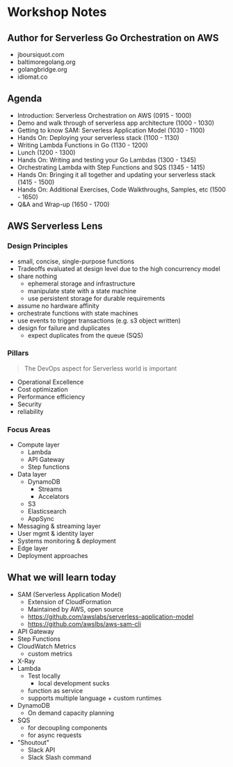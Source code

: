 # Workshop Notes

## Author for Serverless Go Orchestration on AWS

* jboursiquot.com
* baltimoregolang.org
* golangbridge.org
* idiomat.co

## Agenda

* Introduction: Serverless Orchestration on AWS (0915 - 1000)
* Demo and walk through of serverless app architecture (1000 - 1030)
* Getting to know SAM: Serverless Application Model (1030 - 1100)
* Hands On: Deploying your serverless stack (1100 - 1130)
* Writing Lambda Functions in Go (1130 - 1200)
* Lunch (1200 - 1300)
* Hands On: Writing and testing your Go Lambdas (1300 - 1345)
* Orchestrating Lambda with Step Functions and SQS (1345 - 1415)
* Hands On: Bringing it all together and updating your serverless stack (1415 - 1500)
* Hands On: Additional Exercises, Code Walkthroughs, Samples, etc (1500 - 1650)
* Q&A and Wrap-up (1650 - 1700)

## AWS Serverless Lens

### Design Principles

* small, concise, single-purpose functions
* Tradeoffs evaluated at design level due to the high concurrency model
* share nothing
    - ephemeral storage and infrastructure
    - manipulate state with a state machine
    - use persistent storage for durable requirements
* assume no hardware affinity
* orchestrate functions with state machines
* use events to trigger transactions (e.g. s3 object written)
* design for failure and duplicates
    - expect duplicates from the queue (SQS)

### Pillars

> The DevOps aspect for Serverless world is important

* Operational Excellence
* Cost optimization
* Performance efficiency
* Security
* reliability

### Focus Areas

* Compute layer
    - Lambda
    - API Gateway
    - Step functions
* Data layer
    - DynamoDB
        - Streams
        - Accelators
    - S3
    - Elasticsearch
    - AppSync
* Messaging  & streaming layer
* User mgmt & identity layer
* Systems monitoring & deployment
* Edge layer
* Deployment approaches

## What we will learn today

* SAM (Serverless Application Model)
    - Extension of CloudFormation
    - Maintained by AWS, open source
    - https://github.com/awslabs/serverless-application-model
    - https://github.com/awslbs/aws-sam-cli
* API Gateway
* Step Functions
* CloudWatch Metrics
    - custom metrics
* X-Ray
* Lambda
    - Test locally
        * local development sucks
    - function as service
    - supports multiple language + custom runtimes
* DynamoDB
    - On demand capacity planning
* SQS
    - for decoupling components
    - for async requests
* "Shoutout"
    - Slack API
    - Slack Slash command


